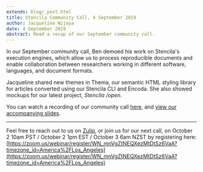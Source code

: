 ```yaml
---
extends: blog/_post.html
title: Stencila Community Call, 4 September 2019
author: Jacqueline Wijaya
date: 4 September 2019
abstract: Read a recap of our September community call.
---
```


In our September community call, Ben demoed his work on Stencila's execution engines, which allow us to process reproducible documents and enable collaboration between researchers working in different software, languages, and document formats.

Jacqueline shared new themes in Thema, our semantic HTML styling library for articles converted using our Stencila CLI and Encoda. She also showed mockups for our latest project, _Stencila /open_.

You can watch a recording of our community call [here](https://youtu.be/A1I_npzP0E4), and [view our accompanying slides](https://github.com/stencila/website/raw/master/src/blog/2019-09-04-community-call/CommunityCall_September4_5_2019.pdf).

---

Feel free to reach out to us on [Zulip](http://stencila.zulipchat.com/), or join us for our next call, on October 2 10am PST / October 2 1pm EST / October 3 6am NZST by registering here: [https://zoom.us/webinar/register/WN_mnVgZtNEQXezMtDtSz6VaA?timezone_id=America%2FLos_Angeles](https://zoom.us/webinar/register/WN_mnVgZtNEQXezMtDtSz6VaA?timezone_id=America%2FLos_Angeles)
